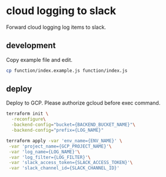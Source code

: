 # cloud logging to slack

Forward cloud logging log items to slack.

## development

Copy example file and edit.

```sh
cp function/index.example.js function/index.js
```

## deploy

Deploy to GCP. Please authorize gcloud before exec command.

```sh
terraform init \
  -reconfigure\
  -backend-config="bucket={BACKEND_BUCKET_NAME}"\
  -backend-config="prefix={LOG_NAME}"

terraform apply -var 'env_name={ENV_NAME}' \
 -var 'project_name={GCP_PROJECT_NAME}'\
 -var 'log_name={LOG_NAME}'\
 -var 'log_filter={LOG_FILTER}'\
 -var 'slack_access_token={SLACK_ACCESS_TOKEN}'\
 -var 'slack_channel_id={SLACK_CHANNEL_ID}'
```
